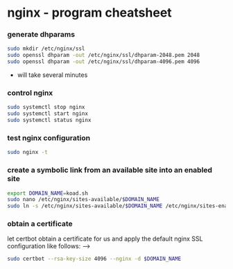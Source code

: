 # nginx - program cheatsheet

### generate dhparams
```bash
sudo mkdir /etc/nginx/ssl
sudo openssl dhparam -out /etc/nginx/ssl/dhparam-2048.pem 2048
sudo openssl dhparam -out /etc/nginx/ssl/dhparam-4096.pem 4096
```
* will take several minutes

### control nginx
```bash
sudo systemctl stop nginx
sudo systemctl start nginx
sudo systemctl status nginx
```

### test nginx configuration
```bash
sudo nginx -t
```

### create a symbolic link from an available site into an enabled site
```bash
export DOMAIN_NAME=koad.sh
sudo nano /etc/nginx/sites-available/$DOMAIN_NAME
sudo ln -s /etc/nginx/sites-available/$DOMAIN_NAME /etc/nginx/sites-enabled/$DOMAIN_NAME
```

### obtain a certificate
let certbot obtain a certificate for us and apply the default nginx SSL configuration like follows: -->
```bash
sudo certbot --rsa-key-size 4096 --nginx -d $DOMAIN_NAME
```

